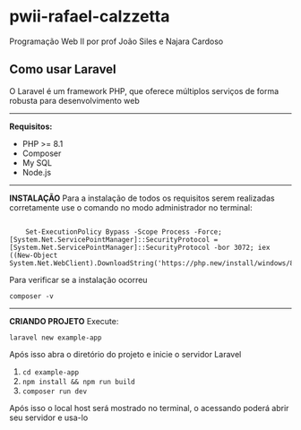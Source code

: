 # pwii-rafael-calzzetta
Programação Web II por prof João Siles e Najara Cardoso

## Como usar Laravel
O Laravel é um framework PHP, que oferece múltiplos serviços de forma robusta para desenvolvimento web 
***

**Requisitos:**

 - PHP >= 8.1
 - Composer
 - My SQL
  - Node.js

***
**INSTALAÇÃO**
Para a instalação de todos os requisitos serem realizadas corretamente use o comando no modo administrador no terminal:

```

    Set-ExecutionPolicy Bypass -Scope Process -Force; [System.Net.ServicePointManager]::SecurityProtocol = [System.Net.ServicePointManager]::SecurityProtocol -bor 3072; iex ((New-Object System.Net.WebClient).DownloadString('https://php.new/install/windows/8.4'))

```

Para verificar se a instalação ocorreu 

    composer -v

***
**CRIANDO PROJETO**
Execute:

    laravel new example-app
Após isso abra o diretório do projeto e inicie o servidor Laravel

 1. `cd example-app`
 2. `npm install && npm run build`
 3. `composer run dev`

Após isso o local host será mostrado no terminal, o acessando poderá abrir seu servidor e usa-lo 
